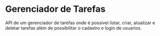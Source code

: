 # Gerenciador de Tarefas
API de um gerenciador de tarefas onde é possível listar, criar, atualizar e deletar tarefas além de possibilitar o cadastro e login de usuarios.
